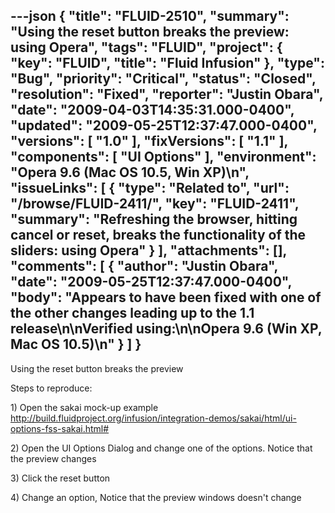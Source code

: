 ---json
{
  "title": "FLUID-2510",
  "summary": "Using the reset button breaks the preview: using Opera",
  "tags": "FLUID",
  "project": {
    "key": "FLUID",
    "title": "Fluid Infusion"
  },
  "type": "Bug",
  "priority": "Critical",
  "status": "Closed",
  "resolution": "Fixed",
  "reporter": "Justin Obara",
  "date": "2009-04-03T14:35:31.000-0400",
  "updated": "2009-05-25T12:37:47.000-0400",
  "versions": [
    "1.0"
  ],
  "fixVersions": [
    "1.1"
  ],
  "components": [
    "UI Options"
  ],
  "environment": "Opera 9.6 (Mac OS 10.5, Win XP)\n",
  "issueLinks": [
    {
      "type": "Related to",
      "url": "/browse/FLUID-2411/",
      "key": "FLUID-2411",
      "summary": "Refreshing the browser, hitting cancel or reset, breaks the functionality of the sliders: using Opera"
    }
  ],
  "attachments": [],
  "comments": [
    {
      "author": "Justin Obara",
      "date": "2009-05-25T12:37:47.000-0400",
      "body": "Appears to have been fixed with one of the other changes leading up to the 1.1 release\n\nVerified using:\n\nOpera 9.6 (Win XP, Mac OS 10.5)\n"
    }
  ]
}
---
Using the reset button breaks the preview

Steps to reproduce:

1\) Open the sakai mock-up example\
<http://build.fluidproject.org/infusion/integration-demos/sakai/html/ui-options-fss-sakai.html#>

2\) Open the UI Options Dialog and change one of the options. Notice that the preview changes

3\) Click the reset button

4\) Change an option, Notice that the preview windows doesn't change

        